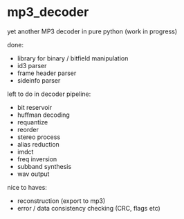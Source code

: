 # mp3_decoder
yet another MP3 decoder in pure python (work in progress)


done:

- library for binary / bitfield manipulation
- id3 parser
- frame header parser
- sideinfo parser


left to do in decoder pipeline:

- bit reservoir
- huffman decoding
- requantize
- reorder
- stereo process
- alias reduction
- imdct
- freq inversion
- subband synthesis
- wav output


nice to haves:

- reconstruction (export to mp3)
- error / data consistency checking (CRC, flags etc)